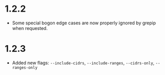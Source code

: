 # 1.2.2

* Some special bogon edge cases are now properly ignored by grepip when requested.

# 1.2.3

* Added new flags: `--include-cidrs`, `--include-ranges`, `--cidrs-only`, `--ranges-only`
